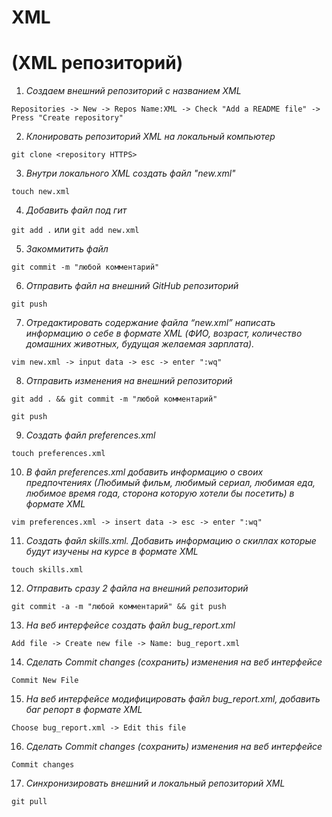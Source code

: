 #      XML 
# (XML репозиторий)

1. _Создаем внешний репозиторий c названием XML_

`Repositories -> New -> Repos Name:XML -> Check "Add a README file" -> Press "Create repository"`

2. _Клонировать репозиторий XML на локальный компьютер_ 

`git clone <repository HTTPS>`

3. _Внутри локального XML создать файл "new.xml"_

`touch new.xml`

4. _Добавить файл под гит_ 

`git add .` или `git add new.xml`

5. _Закоммитить файл_

`git commit -m "любой комментарий"`

6. _Отправить файл на внешний GitHub репозиторий_

`git push`

7. _Отредактировать содержание файла “new.xml” написать информацию о себе в формате XML (ФИО, возраст, количество домашних животных, будущая желаемая зарплата)._

`vim new.xml -> input data -> esc -> enter ":wq"`

8. _Отправить изменения на внешний репозиторий_

`git add . && git commit -m "любой комментарий"`

`git push`

9. _Создать файл preferences.xml_

`touch preferences.xml`

10. _В файл preferences.xml добавить информацию о своих предпочтениях (Любимый фильм, любимый сериал, любимая еда, любимое время года, сторона которую хотели бы посетить) в формате XML_

`vim preferences.xml -> insert data -> esc -> enter ":wq"`

11. _Создать файл skills.xml. Добавить информацию о скиллах которые будут изучены на курсе в формате XML_

`touch skills.xml`

12. _Отправить сразу 2 файла на внешний репозиторий_

`git commit -a -m "любой комментарий" && git push`

13. _На веб интерфейсе создать файл bug_report.xml_

`Add file -> Create new file -> Name: bug_report.xml`

14. _Сделать Commit changes (сохранить) изменения на веб интерфейсе_

`Commit New File`

15. _На веб интерфейсе модифицировать файл bug_report.xml, добавить баг репорт в формате XML_

`Choose bug_report.xml -> Edit this file`

16. _Сделать Commit changes (сохранить) изменения на веб интерфейсе_

`Commit changes`

17. _Синхронизировать внешний и локальный репозиторий XML_

`git pull`
